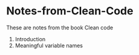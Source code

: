 # Notes-from-Clean-Code
These are notes from the book Clean code

1. Introduction
2. Meaningful variable names


